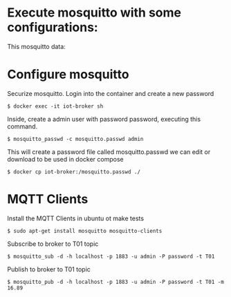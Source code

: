 # Execute mosquitto with some configurations:
This mosquitto data:

# Configure mosquitto
Securize mosquitto. Login into the container and create a new password
```
$ docker exec -it iot-broker sh
```

Inside, create a admin user with password password, executing this command.
```
$ mosquitto_passwd -c mosquitto.passwd admin
```

This will create a password file called mosquitto.passwd we can edit or download to be used in docker compose
```
$ docker cp iot-broker:/mosquitto.passwd ./
```

# MQTT Clients
Install the MQTT Clients in ubuntu ot make tests
```
$ sudo apt-get install mosquitto mosquitto-clients
```

Subscribe to broker to T01 topic
```
$ mosquitto_sub -d -h localhost -p 1883 -u admin -P password -t T01
```

Publish to broker to T01 topic
```
$ mosquitto_pub -d -h localhost -p 1883 -u admin -P password -t T01 -m 16.89
```